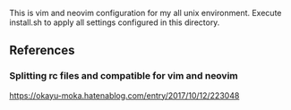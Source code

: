 This is vim and neovim configuration for my all unix environment.
Execute install.sh to apply all settings configured in this directory.

## References
### Splitting rc files and compatible for vim and neovim
https://okayu-moka.hatenablog.com/entry/2017/10/12/223048